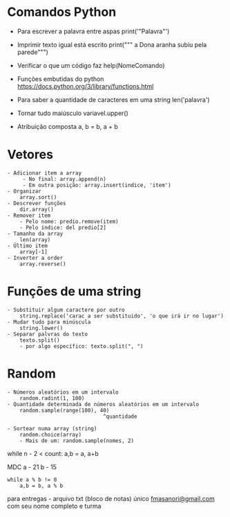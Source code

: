 # Comandos Python

- Para escrever a palavra entre aspas
    print('"Palavra"')

- Imprimir texto igual está escrito
    print(""" a
    Dona aranha
    subiu pela parede""")

- Verificar o que um código faz
    help(NomeComando)

- Funções embutidas do python
    https://docs.python.org/3/library/functions.html

- Para saber a quantidade de caracteres em uma string
    len('palavra')

- Tornar tudo maiúsculo
    variavel.upper()

- Atribuição composta
    a, b = b, a + b

# Vetores
    - Adicionar item a array
         - No final: array.append(n)
         - Em outra posição: array.insert(indice, 'item')
    - Organizar
        array.sort()
    - Descrever funções
        dir.array()
    - Remover item
        - Pelo nome: predio.remove(item) 
        - Pelo índice: del predio[2]
    - Tamanho da array
        len(array)
    - Último item
        array[-1]
    - Inverter a order
        array.reverse()

# Funções de uma string
    - Substituir algum caractere por outro
        string.replace('carac a ser substituido', 'o que irá ir no lugar')
    - Mudar tudo para minúscula
        string.lower()
    - Separar palvras do texto
        texto.split() 
        - por algo específico: texto.split(", ")

# Random
    - Números aleatórios em um intervalo 
        random.radint(1, 100)
    - Quantidade determinada de números aleatórios em um intervalo 
        random.sample(range(100), 40)
                                   ^quantidade

    - Sortear numa array (string)
        random.choice(array)
        - Mais de um: random.sample(nomes, 2)
    
while n - 2 < count:
    a,b = a, a+b

MDC
    a - 21
    b - 15

    while a % b != 0
        a,b = b, a % b
para entregas - 
arquivo txt (bloco de notas) único 
fmasanori@gmail.com 
com seu nome completo e turma 
